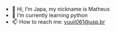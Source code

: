 - 👋 Hi, I’m Japa, my nickname is Matheus
- 🌱 I’m currently learning python
- 📫 How to reach me: yuuji061@usp.br

<!---
MathTakaki/MathTakaki is a ✨ special ✨ repository because its `README.md` (this file) appears on your GitHub profile.
You can click the Preview link to take a look at your changes.
--->
